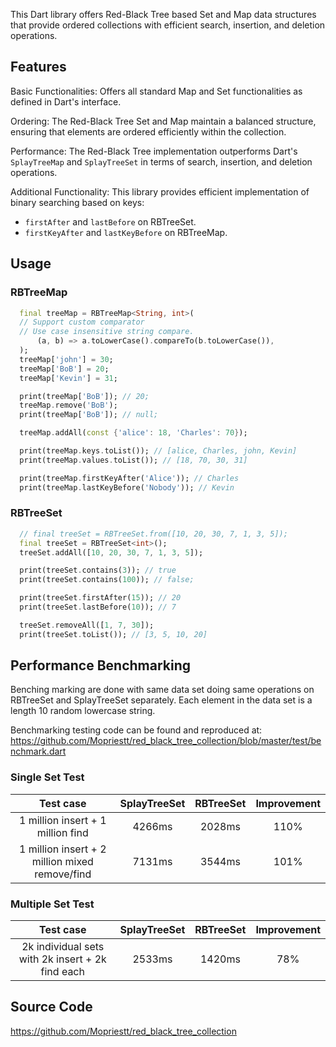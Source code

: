 This Dart library offers Red-Black Tree based Set and Map data structures that provide ordered collections with efficient search, insertion, and deletion operations.

## Features

Basic Functionalities: Offers all standard Map and Set functionalities as defined in Dart's interface.

Ordering: The Red-Black Tree Set and Map maintain a balanced structure, ensuring that elements are ordered efficiently within the collection.

Performance: The Red-Black Tree implementation outperforms Dart's `SplayTreeMap` and `SplayTreeSet` in terms of search, insertion, and deletion operations.

Additional Functionality: This library provides efficient implementation of binary searching based on keys:
 - `firstAfter` and `lastBefore` on RBTreeSet.
 - `firstKeyAfter` and `lastKeyBefore` on RBTreeMap.

## Usage

### RBTreeMap

```dart
  final treeMap = RBTreeMap<String, int>(
  // Support custom comparator
  // Use case insensitive string compare.
      (a, b) => a.toLowerCase().compareTo(b.toLowerCase()),
  );
  treeMap['john'] = 30;
  treeMap['BoB'] = 20;
  treeMap['Kevin'] = 31;

  print(treeMap['BoB']); // 20;
  treeMap.remove('BoB');
  print(treeMap['BoB']); // null;

  treeMap.addAll(const {'alice': 18, 'Charles': 70});

  print(treeMap.keys.toList()); // [alice, Charles, john, Kevin]
  print(treeMap.values.toList()); // [18, 70, 30, 31]

  print(treeMap.firstKeyAfter('Alice')); // Charles
  print(treeMap.lastKeyBefore('Nobody')); // Kevin
```

### RBTreeSet

```dart
  // final treeSet = RBTreeSet.from([10, 20, 30, 7, 1, 3, 5]);
  final treeSet = RBTreeSet<int>();
  treeSet.addAll([10, 20, 30, 7, 1, 3, 5]);

  print(treeSet.contains(3)); // true
  print(treeSet.contains(100)); // false;

  print(treeSet.firstAfter(15)); // 20
  print(treeSet.lastBefore(10)); // 7

  treeSet.removeAll([1, 7, 30]);
  print(treeSet.toList()); // [3, 5, 10, 20]
```

## Performance Benchmarking

Benching marking are done with same data set doing same operations on RBTreeSet and SplayTreeSet separately.
Each element in the data set is a length 10 random lowercase string.

Benchmarking testing code can be found and reproduced at: https://github.com/Mopriestt/red_black_tree_collection/blob/master/test/benchmark.dart 

### Single Set Test

|                    Test case                     | SplayTreeSet | RBTreeSet | Improvement |
|:------------------------------------------------:|:------------:|:---------:|:-----------:|
|        1 million insert + 1 million find         |    4266ms    |  2028ms   |    110%     |
|  1 million insert + 2 million mixed remove/find  |    7131ms    |  3544ms   |    101%     |

### Multiple Set Test

|                    Test case                     | SplayTreeSet | RBTreeSet | Improvement |
|:------------------------------------------------:|:------------:|:---------:|:-----------:|
| 2k individual sets with 2k insert + 2k find each |    2533ms    |  1420ms   |     78%     |

## Source Code
https://github.com/Mopriestt/red_black_tree_collection
